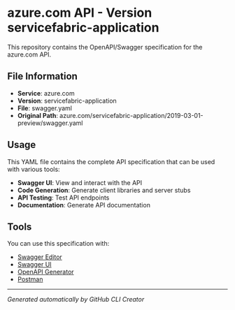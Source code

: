 # azure.com API - Version servicefabric-application

This repository contains the OpenAPI/Swagger specification for the azure.com API.

## File Information

- **Service**: azure.com
- **Version**: servicefabric-application
- **File**: swagger.yaml
- **Original Path**: azure.com/servicefabric-application/2019-03-01-preview/swagger.yaml

## Usage

This YAML file contains the complete API specification that can be used with various tools:

- **Swagger UI**: View and interact with the API
- **Code Generation**: Generate client libraries and server stubs
- **API Testing**: Test API endpoints
- **Documentation**: Generate API documentation

## Tools

You can use this specification with:

- [Swagger Editor](https://editor.swagger.io/)
- [Swagger UI](https://swagger.io/tools/swagger-ui/)
- [OpenAPI Generator](https://openapi-generator.tech/)
- [Postman](https://www.postman.com/)

---

*Generated automatically by GitHub CLI Creator*
